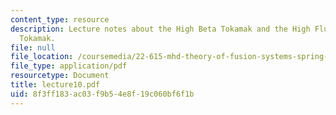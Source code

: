 ```yaml
---
content_type: resource
description: Lecture notes about the High Beta Tokamak and the High Flux Conserving
  Tokamak.
file: null
file_location: /coursemedia/22-615-mhd-theory-of-fusion-systems-spring-2007/8f3ff183ac03f9b54e8f19c060bf6f1b_lecture10.pdf
file_type: application/pdf
resourcetype: Document
title: lecture10.pdf
uid: 8f3ff183-ac03-f9b5-4e8f-19c060bf6f1b
---
```

